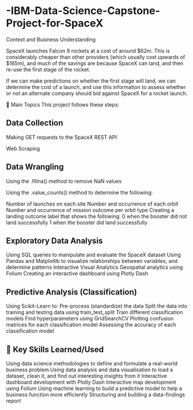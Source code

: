 # -IBM-Data-Science-Capstone-Project-for-SpaceX
Context and Business Understanding

SpaceX launches Falcon 9 rockets at a cost of around $62m. This is considerably cheaper than other providers (which usually cost upwards of $165m), and much of the savings are because SpaceX can land, and then re-use the first stage of the rocket.

If we can make predictions on whether the first stage will land, we can determine the cost of a launch, and use this information to assess whether or not an alternate company should bid against SpaceX for a rocket launch.

📑 Main Topics
This project follows these steps:

## Data Collection

Making GET requests to the SpaceX REST API

Web Scraping

## Data Wrangling

Using the .fillna() method to remove NaN values

Using the .value_counts() method to determine the following:

Number of launches on each site
Number and occurrence of each orbit
Number and occurrence of mission outcome per orbit type
Creating a landing outcome label that shows the following:
0 when the booster did not land successfully
1 when the booster did land successfully

## Exploratory Data Analysis
Using SQL queries to manipulate and evaluate the SpaceX dataset
Using Pandas and Matplotlib to visualize relationships between variables, and determine patterns
Interactive Visual Analytics
Geospatial analytics using Folium
Creating an interactive dashboard using Plotly Dash

## Predictive Analysis (Classification)
Using Scikit-Learn to:
Pre-process (standardize) the data
Split the data into training and testing data using train_test_split
Train different classification models
Find hyperparameters using GridSearchCV
Plotting confusion matrices for each classification model
Assessing the accuracy of each classification model

## 🔑 Key Skills Learned/Used
Using data science methodologies to define and formulate a real-world business problem
Using data analysis and data visualisation to load a dataset, clean it, and find out interesting insights from it
Interactive dashboard development with Plotly Dash
Interactive map development using Folium
Using machine learning to build a predictive model to help a business function more efficiently
Structuring and building a data-findings report
